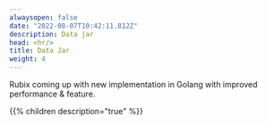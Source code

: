 ```yaml
---
alwaysopen: false
date: "2022-08-07T10:42:11.812Z"
description: Data jar
head: <hr/>
title: Data Jar
weight: 4
---
```


Rubix coming up with new implementation in Golang with improved performance & feature.

{{% children description="true"   %}}
